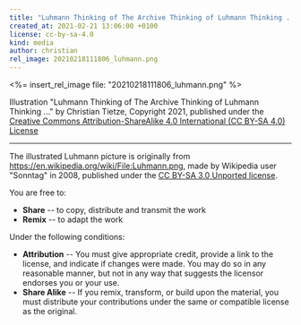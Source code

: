 ```yaml
---
title: "Luhmann Thinking of The Archive Thinking of Luhmann Thinking ..."
created_at: 2021-02-21 13:06:00 +0100
license: cc-by-sa-4.0
kind: media
author: christian
rel_image: 20210218111806_luhmann.png
---
```

<%= insert_rel_image file: "20210218111806_luhmann.png" %>

Illustration "Luhmann Thinking of The Archive Thinking of Luhmann Thinking ..." by Christian Tietze, Copyright 2021, published under the [Creative Commons Attribution-ShareAlike 4.0 International (CC BY-SA 4.0) License](https://creativecommons.org/licenses/by-sa/4.0/deed.en)

----------

The illustrated Luhmann picture is originally from <https://en.wikipedia.org/wiki/File:Luhmann.png>, made by Wikipedia user "Sonntag" in 2008, published under the [CC BY-SA 3.0 Unported license](https://creativecommons.org/licenses/by-sa/3.0/deed.en).

You are free to:

- **Share** -- to copy, distribute and transmit the work
- **Remix** -- to adapt the work

Under the following conditions:

- **Attribution** -- You must give appropriate credit, provide a link to the license, and indicate if changes were made. You may do so in any reasonable manner, but not in any way that suggests the licensor endorses you or your use.
- **Share Alike** -- If you remix, transform, or build upon the material, you must distribute your contributions under the same or compatible license as the original.
